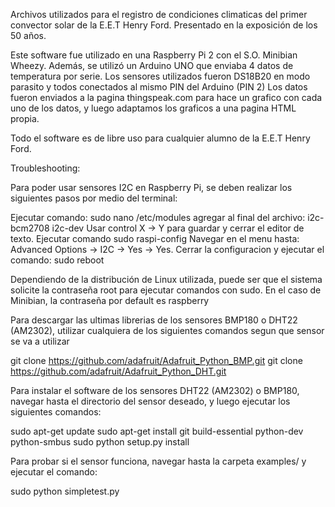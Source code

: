 Archivos utilizados para el registro de condiciones climaticas del primer convector solar de la E.E.T Henry Ford.
Presentado en la exposición de los 50 años.

Este software fue utilizado en una Raspberry Pi 2 con el S.O. Minibian Wheezy.
Además, se utilizó un Arduino UNO que enviaba 4 datos de temperatura por serie. Los sensores utilizados fueron DS18B20
en modo parasito y todos conectados al mismo PIN del Arduino (PIN 2)
Los datos fueron enviados a la pagina thingspeak.com para hace un grafico con cada uno de los datos, y luego adaptamos los graficos
a una pagina HTML propia.

Todo el software es de libre uso para cualquier alumno de la E.E.T Henry Ford.

Troubleshooting:

Para poder usar sensores I2C en Raspberry Pi, se deben realizar los siguientes pasos por medio del terminal:

Ejecutar comando: sudo nano /etc/modules
agregar al final del archivo: 
i2c-bcm2708 
i2c-dev
Usar control X -> Y para guardar y cerrar el editor de texto.
Ejecutar comando sudo raspi-config
Navegar en el menu hasta: Advanced Options -> I2C -> Yes -> Yes.
Cerrar la configuracion y ejecutar el comando: sudo reboot

Dependiendo de la distribución de Linux utilizada, puede ser que el sistema solicite la contraseña root para ejecutar comandos
con sudo. En el caso de Minibian, la contraseña por default es raspberry

Para descargar las ultimas librerias de los sensores BMP180 o DHT22 (AM2302), utilizar cualquiera de los siguientes comandos segun que sensor se va a utilizar

git clone https://github.com/adafruit/Adafruit_Python_BMP.git
git clone https://github.com/adafruit/Adafruit_Python_DHT.git

Para instalar el software de los sensores DHT22 (AM2302) o BMP180, navegar hasta el directorio del sensor deseado, y luego
ejecutar los siguientes comandos:

sudo apt-get update
sudo apt-get install git build-essential python-dev python-smbus
sudo python setup.py install

Para probar si el sensor funciona, navegar hasta la carpeta examples/ y ejecutar el comando:

sudo python simpletest.py


